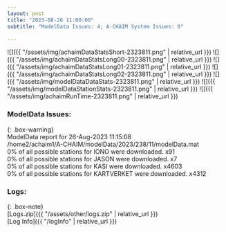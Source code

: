 ```yaml
---
layout: post
title: "2023-08-26 11:00:00"
subtitle: "ModelData Issues: 4; A-CHAIM System Issues: 0"

---
```


![]({{ "/assets/img/achaimDataStatsShort-2323811.png" | relative_url }})
![]({{ "/assets/img/achaimDataStatsLong00-2323811.png" | relative_url }})
![]({{ "/assets/img/achaimDataStatsLong01-2323811.png" | relative_url }})
![]({{ "/assets/img/achaimDataStatsLong02-2323811.png" | relative_url }})
![]({{ "/assets/img/modelDataDataStats-2323811.png" | relative_url }})
![]({{ "/assets/img/modelDataStationStats-2323811.png" | relative_url }})
![]({{ "/assets/img/achaimRunTime-2323811.png" | relative_url }})


### ModelData Issues:  
  
{: .box-warning}  
 ModelData report for 26-Aug-2023 11:15:08   
 /home2/achaim1/A-CHAIM/modelData/2023/238/11/modelData.mat   
 0% of all possible stations for IONO were downloaded. x91   
 0% of all possible stations for JASON were downloaded. x7   
 0% of all possible stations for KASI were downloaded. x4603   
 0% of all possible stations for KARTVERKET were downloaded. x4312   
  


### Logs:  
  
{: .box-note}  
[Logs.zip]({{ "/assets/other/logs.zip" | relative_url }})  
[Log Info]({{ "/logInfo" | relative_url }})  
